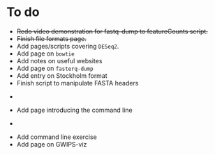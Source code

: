 # To do

- ~~Redo video demonstration for fastq-dump to featureCounts script.~~
- ~~Finish file formats page.~~
- Add pages/scripts covering `DESeq2`.
- Add page on `bowtie`
- Add notes on useful websites
- Add page on `fasterq-dump`
- Add entry on Stockholm format
- Finish script to manipulate FASTA headers
- ~~~Finish script to combine featureCounts tables~~~
- Add page introducing the command line
- ~~~Add page on using Linux through Windows: Windows Subsystem for Linux, and VirtualBox~~~
- Add command line exercise
- Add page on GWIPS-viz
